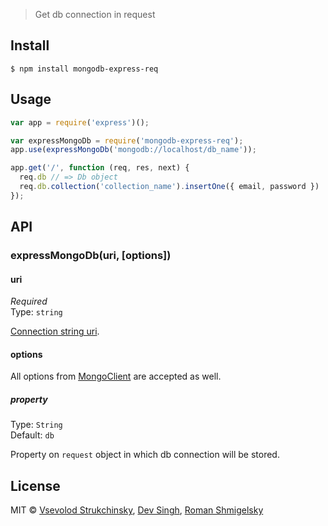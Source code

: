 > Get db connection in request


## Install

```
$ npm install mongodb-express-req
```


## Usage

```js
var app = require('express')();

var expressMongoDb = require('mongodb-express-req');
app.use(expressMongoDb('mongodb://localhost/db_name'));

app.get('/', function (req, res, next) {
  req.db // => Db object
  req.db.collection('collection_name').insertOne({ email, password })
});
```


## API

### expressMongoDb(uri, [options])

#### uri

*Required*  
Type: `string`

[Connection string uri](http://docs.mongodb.org/manual/reference/connection-string/).

#### options

All options from [MongoClient](http://mongodb.github.io/node-mongodb-native/2.0/api/MongoClient.html) are accepted as well.

##### property

Type: `String`  
Default: `db`

Property on `request` object in which db connection will be stored.


## License

MIT © [Vsevolod Strukchinsky](http://github.com/floatdrop), [Dev Singh](http://github.com/devksingh4), [Roman Shmigelsky](http://github.com/roman-sh)
